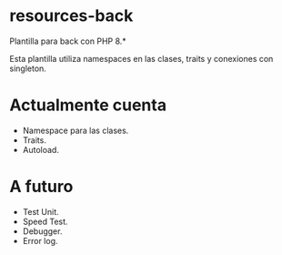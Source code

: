 # resources-back
Plantilla para back con PHP 8.*

Esta plantilla utiliza namespaces en las clases, traits y conexiones con singleton.

# Actualmente cuenta
  - Namespace para las clases.
  - Traits.
  - Autoload.

# A futuro
  - Test Unit.
  - Speed Test.
  - Debugger.
  - Error log.
